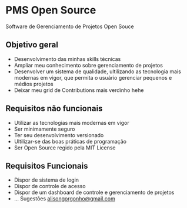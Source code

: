 # PMS Open Source
Software de Gerenciamento de Projetos Open Souce


## Objetivo geral

* Desenvolvimento das minhas skills técnicas
* Ampliar meu conhecimento sobre gerenciamento de projetos
* Desenvolver um sistema de qualidade, ultilizando as tecnologia mais modernas em vigor, que permita o usuário gerenciar pequenos e médios projetos
* Deixar meu grid de Contributions mais verdinho hehe

## Requisitos não funcionais

* Utilizar as tecnologias mais modernas em vigor
* Ser minimamente seguro
* Ter seu desenvolvimento versionado
* Ultilizar-se das boas práticas de programação
* Ser Open Source regido pela MIT License

## Requisitos Funcionais

* Dispor de sistema de login
* Dispor de controle de acesso
* Dispor de um dashboard de controle e gerenciamento de projetos
* ... Sugestões <alisongorgonho@gmail.com>